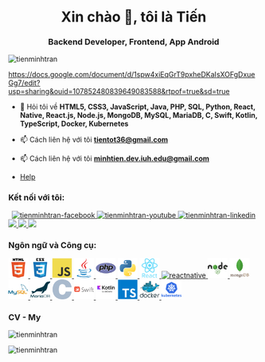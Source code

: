 <h1 align="center">Xin chào 👋, tôi là <b> Tiến</b></h1>
<h3 align="center">Backend Developer, Frontend, App Android</h3>

<p align="left"> <img src="https://res.cloudinary.com/dmabepfxv/image/upload/v1756255139/Screenshot_2025-08-27_073529_vjre5w.png" alt="tienminhtran" /> </p>

https://docs.google.com/document/d/1spw4xiEqGrT9pxheDKaIsXOFgDxueGg7/edit?usp=sharing&ouid=107852480839649083588&rtpof=true&sd=true

- 💬 Hỏi tôi về **HTML5, CSS3, JavaScript, Java, PHP, SQL, Python, React, Native, React.js, Node.js, MongoDB, MySQL, MariaDB, C, Swift, Kotlin, TypeScript, Docker, Kubernetes**

- 📫 Cách liên hệ với tôi **tientot36@gmail.com**
- 📫 Cách liên hệ với tôi **minhtien.dev.iuh.edu@gmail.com**
- <a href="https://meet.google.com/gve-wxvx-jcs?pli=1&amp;authuser=0" target="_blank">Help</a>
<h3 align="left">Kết nối với tôi:</h3>


<!-- https://icons8.com -->
<div align="center">
  <a href="https://fb.com/https://www.facebook.com/tmt2k3" target="blank">
    <img src="https://img.icons8.com/bubbles/100/000000/facebook-new.png" alt="tienminhtran-facebook" />
  </a>
   <a href="https://www.youtube.com/c/https://www.youtube.com/@thkthichcode" target="blank">
    <img src="https://img.icons8.com/?size=100&id=115371&format=png" alt="tienminhtran-youtube" />
  </a>
  <a href="https://www.linkedin.com/in/tienminhtran/" target="blank">
    <img src="https://img.icons8.com/?size=100&id=108812&format=png&color=000000" alt="tienminhtran-linkedin" />
  </a>
</div>

<a href="https://github.com/tienminhtran">
  <img height="180em" src="https://github-readme-stats.vercel.app/api?username=tienminhtran&theme=buefy&show_icons=true" />
<img height="180em" src="https://github-readme-stats.vercel.app/api/top-langs/?username=tienminhtran&layout=pie&theme=buefy" />
  <img height="180em" src="https://github-readme-stats.vercel.app/api/top-langs/?username=tienminhtran&langs_count=10&layout=compact&theme=vue-dark" />

</a>


<h3 align="left">Ngôn ngữ và Công cụ:</h3>
<p align="left">
    <a href="https://www.w3.org/html/" target="_blank" rel="noreferrer"> <img src="https://raw.githubusercontent.com/devicons/devicon/master/icons/html5/html5-original-wordmark.svg" alt="html5" width="40" height="40"/> </a> 
    <a href="https://www.w3schools.com/css/" target="_blank" rel="noreferrer"> <img src="https://raw.githubusercontent.com/devicons/devicon/master/icons/css3/css3-original-wordmark.svg" alt="css3" width="40" height="40"/> </a> 
    <a href="https://developer.mozilla.org/en-US/docs/Web/JavaScript" target="_blank" rel="noreferrer"> <img src="https://raw.githubusercontent.com/devicons/devicon/master/icons/javascript/javascript-original.svg" alt="javascript" width="40" height="40"/> </a> 
    <a href="https://www.java.com" target="_blank" rel="noreferrer"> <img src="https://raw.githubusercontent.com/devicons/devicon/master/icons/java/java-original.svg" alt="java" width="40" height="40"/> </a> 
    <a href="https://www.php.net" target="_blank" rel="noreferrer"> <img src="https://raw.githubusercontent.com/devicons/devicon/master/icons/php/php-original.svg" alt="php" width="40" height="40"/> </a> 
    <a href="https://www.python.org" target="_blank" rel="noreferrer"> <img src="https://raw.githubusercontent.com/devicons/devicon/master/icons/python/python-original.svg" alt="python" width="40" height="40"/> </a> 
    <a href="https://reactjs.org/" target="_blank" rel="noreferrer"> <img src="https://raw.githubusercontent.com/devicons/devicon/master/icons/react/react-original-wordmark.svg" alt="react" width="40" height="40"/> </a> 
    <a href="https://reactnative.dev/" target="_blank" rel="noreferrer"> <img src="https://reactnative.dev/img/header_logo.svg" alt="reactnative" width="40" height="40"/> </a> 
    <a href="https://nodejs.org/" target="_blank" rel="noreferrer"> <img src="https://raw.githubusercontent.com/devicons/devicon/master/icons/nodejs/nodejs-original-wordmark.svg" alt="nodejs" width="40" height="40"/> </a> 
    <a href="https://www.mongodb.com/" target="_blank" rel="noreferrer"> <img src="https://raw.githubusercontent.com/devicons/devicon/master/icons/mongodb/mongodb-original-wordmark.svg" alt="mongodb" width="40" height="40"/> </a> 
    <a href="https://www.mysql.com/" target="_blank" rel="noreferrer"> <img src="https://raw.githubusercontent.com/devicons/devicon/master/icons/mysql/mysql-original-wordmark.svg" alt="mysql" width="40" height="40"/> </a> 
    <a href="https://mariadb.org/" target="_blank" rel="noreferrer"> <img src="https://raw.githubusercontent.com/devicons/devicon/master/icons/mariadb/mariadb-original-wordmark.svg" alt="mariadb" width="40" height="40"/> </a> 
    <a href="https://www.cprogramming.com/" target="_blank" rel="noreferrer"> <img src="https://raw.githubusercontent.com/devicons/devicon/master/icons/c/c-original.svg" alt="c" width="40" height="40"/> </a> 
    <a href="https://www.swift.org/" target="_blank" rel="noreferrer"> <img src="https://raw.githubusercontent.com/devicons/devicon/master/icons/swift/swift-original-wordmark.svg" alt="swift" width="40" height="40"/> </a> 
    <a href="https://kotlinlang.org/" target="_blank" rel="noreferrer"> <img src="https://raw.githubusercontent.com/devicons/devicon/master/icons/kotlin/kotlin-original-wordmark.svg" alt="kotlin" width="40" height="40"/> </a> 
    <a href="https://www.typescriptlang.org/" target="_blank" rel="noreferrer"> <img src="https://raw.githubusercontent.com/devicons/devicon/master/icons/typescript/typescript-original.svg" alt="typescript" width="40" height="40"/> </a> 
    <a href="https://www.docker.com/" target="_blank" rel="noreferrer"> <img src="https://raw.githubusercontent.com/devicons/devicon/master/icons/docker/docker-original-wordmark.svg" alt="docker" width="40" height="40"/> </a> 
    <a href="https://kubernetes.io/" target="_blank" rel="noreferrer"> <img src="https://raw.githubusercontent.com/devicons/devicon/master/icons/kubernetes/kubernetes-plain-wordmark.svg" alt="kubernetes" width="40" height="40"/> </a>
</p>
<h3 align="left">CV - My</h3>
<p align="left"> <img src="https://res.cloudinary.com/dmabepfxv/image/upload/v1756255474/Screenshot_2025-08-27_074320_usfjbe.png" alt="tienminhtran" /> </p>
<p align="left"> <img src="https://res.cloudinary.com/dmabepfxv/image/upload/v1756255475/Screenshot_2025-08-27_074415_ctgnnk.png" alt="tienminhtran" /> </p>

